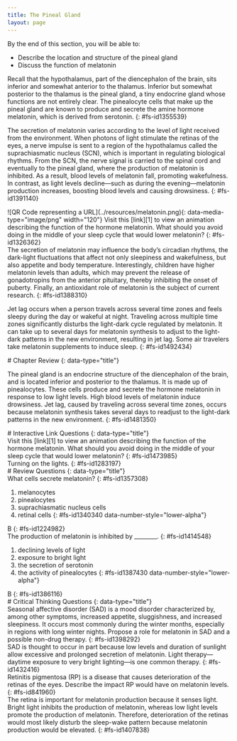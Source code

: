 ```yaml
---
title: The Pineal Gland
layout: page
---
```


<div data-type="abstract" markdown="1">
By the end of this section, you will be able to:

* Describe the location and structure of the pineal gland
* Discuss the function of melatonin

</div>
Recall that the hypothalamus, part of the diencephalon of the brain,
sits inferior and somewhat anterior to the thalamus. Inferior but
somewhat posterior to the thalamus is the <span data-type="term">pineal
gland</span>, a tiny endocrine gland whose functions are not entirely
clear. The <span data-type="term">pinealocyte</span> cells that make up
the pineal gland are known to produce and secrete the amine hormone
<span data-type="term">melatonin</span>, which is derived from
serotonin.
{: #fs-id1355539}

The secretion of melatonin varies according to the level of light
received from the environment. When photons of light stimulate the
retinas of the eyes, a nerve impulse is sent to a region of the
hypothalamus called the suprachiasmatic nucleus (SCN), which is
important in regulating biological rhythms. From the SCN, the nerve
signal is carried to the spinal cord and eventually to the pineal gland,
where the production of melatonin is inhibited. As a result, blood
levels of melatonin fall, promoting wakefulness. In contrast, as light
levels decline—such as during the evening—melatonin production
increases, boosting blood levels and causing drowsiness.
{: #fs-id1391140}

<div data-type="note" id="fs-id1249408" class="anatomy interactive" data-label="" markdown="1">
<span markdown="1" data-type="media" id="fs-id1374655" data-alt="QR Code representing
a URL"> ![QR Code representing a URL](../resources/melatonin.png){:
data-media-type="image/png" width="120"} </span>
Visit this [link][1] to view an animation describing the function of the
hormone melatonin. What should you avoid doing in the middle of your
sleep cycle that would lower melatonin?
{: #fs-id1326362}

</div>
The secretion of melatonin may influence the body’s circadian rhythms,
the dark-light fluctuations that affect not only sleepiness and
wakefulness, but also appetite and body temperature. Interestingly,
children have higher melatonin levels than adults, which may prevent the
release of gonadotropins from the anterior pituitary, thereby inhibiting
the onset of puberty. Finally, an antioxidant role of melatonin is the
subject of current research.
{: #fs-id1388310}

Jet lag occurs when a person travels across several time zones and feels
sleepy during the day or wakeful at night. Traveling across multiple
time zones significantly disturbs the light-dark cycle regulated by
melatonin. It can take up to several days for melatonin synthesis to
adjust to the light-dark patterns in the new environment, resulting in
jet lag. Some air travelers take melatonin supplements to induce sleep.
{: #fs-id1492434}

<section data-depth="1" id="fs-id1377759" class="summary" markdown="1">
# Chapter Review
{: data-type="title"}

The pineal gland is an endocrine structure of the diencephalon of the
brain, and is located inferior and posterior to the thalamus. It is made
up of pinealocytes. These cells produce and secrete the hormone
melatonin in response to low light levels. High blood levels of
melatonin induce drowsiness. Jet lag, caused by traveling across several
time zones, occurs because melatonin synthesis takes several days to
readjust to the light-dark patterns in the new environment.
{: #fs-id1481350}

</section>
<section data-depth="1" id="fs-id1212218" class="interactive-exercise" markdown="1">
# Interactive Link Questions
{: data-type="title"}

<div data-type="exercise" id="fs-id1240203">
<div data-type="problem" id="fs-id1260523" markdown="1">
Visit this [link][1] to view an animation describing the function of the
hormone melatonin. What should you avoid doing in the middle of your
sleep cycle that would lower melatonin?
{: #fs-id1473985}

</div>
<div data-type="solution" id="fs-id1242479" data-label="" markdown="1">
Turning on the lights.
{: #fs-id1283197}

</div>
</div>
</section>
<section data-depth="1" id="fs-id1409625" class="multiple-choice" markdown="1">
# Review Questions
{: data-type="title"}

<div data-type="exercise" id="fs-id1351515">
<div data-type="problem" id="fs-id1355306" markdown="1">
What cells secrete melatonin?
{: #fs-id1357308}

1.  melanocytes
2.  pinealocytes
3.  suprachiasmatic nucleus cells
4.  retinal cells
{: #fs-id1340340 data-number-style="lower-alpha"}

</div>
<div data-type="solution" id="fs-id1413961" data-label="" markdown="1">
B
{: #fs-id1224982}

</div>
</div>
<div data-type="exercise" id="fs-id1414216">
<div data-type="problem" id="fs-id1081284" markdown="1">
The production of melatonin is inhibited by ________.
{: #fs-id1414548}

1.  declining levels of light
2.  exposure to bright light
3.  the secretion of serotonin
4.  the activity of pinealocytes
{: #fs-id1387430 data-number-style="lower-alpha"}

</div>
<div data-type="solution" id="fs-id1232615" data-label="" markdown="1">
B
{: #fs-id1386116}

</div>
</div>
</section>
<section data-depth="1" id="fs-id1274353" class="free-response" markdown="1">
# Critical Thinking Questions
{: data-type="title"}

<div data-type="exercise" id="fs-id1421708">
<div data-type="problem" id="fs-id1421894" markdown="1">
Seasonal affective disorder (SAD) is a mood disorder characterized by,
among other symptoms, increased appetite, sluggishness, and increased
sleepiness. It occurs most commonly during the winter months, especially
in regions with long winter nights. Propose a role for melatonin in SAD
and a possible non-drug therapy.
{: #fs-id1398292}

</div>
<div data-type="solution" id="fs-id849154" data-label="" markdown="1">
SAD is thought to occur in part because low levels and duration of
sunlight allow excessive and prolonged secretion of melatonin. Light
therapy—daytime exposure to very bright lighting—is one common therapy.
{: #fs-id1432416}

</div>
</div>
<div data-type="exercise" id="fs-id1255046">
<div data-type="problem" id="fs-id1390078" markdown="1">
Retinitis pigmentosa (RP) is a disease that causes deterioration of the
retinas of the eyes. Describe the impact RP would have on melatonin
levels.
{: #fs-id841960}

</div>
<div data-type="solution" id="fs-id801955" data-label="" markdown="1">
The retina is important for melatonin production because it senses
light. Bright light inhibits the production of melatonin, whereas low
light levels promote the production of melatonin. Therefore,
deterioration of the retinas would most likely disturb the sleep-wake
pattern because melatonin production would be elevated.
{: #fs-id1407838}

</div>
</div>
</section>




[1]: http://openstaxcollege.org/l/melatonin

